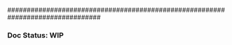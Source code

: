 ################################################################################

### Doc Status: WIP
